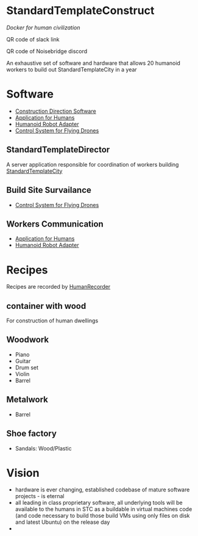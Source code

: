 # StandardTemplateConstruct

*Docker for human civilization*

QR code of slack link

QR code of Noisebridge discord 

An exhaustive set of software and hardware that allows 20 humanoid workers to build out StandardTemplateCity in a year

# Software

 - [Construction Direction Software](https://github.com/StandartTemplateConstruct/StandardTemplateDirector)
 - [Application for Humans](https://github.com/StandartTemplateConstruct/StandardTemplareApp)
 - [Humanoid Robot Adapter](https://github.com/StandartTemplateConstruct/StandardTemplareAppTeslaBotAdapter)
 - [Control System for Flying Drones](https://github.com/StandartTemplateConstruct/SkyEyeAI)


## StandardTemplateDirector
A server application responsible for coordination of workers building [StandardTemplateCity](https://github.com/StandartTemplateCity)

## Build Site Survailance

 - [Control System for Flying Drones](https://github.com/StandartTemplateConstruct/SkyEyeAI)

## Workers Communication

 - [Application for Humans](https://github.com/StandartTemplateConstruct/StandardTemplareApp)
 - [Humanoid Robot Adapter](https://github.com/StandartTemplateConstruct/StandardTemplareAppTeslaBotAdapter)


# Recipes

Recipes are recorded by [HumanRecorder](https://github.com/StandartTemplateConstruct/HumanRecorder)

## container with wood
For construction of human dwellings 
 

## Woodwork

 - Piano
 - Guitar
 - Drum set
 - Violin
 - Barrel

## Metalwork

 - Barrel

## Shoe factory

 - Sandals: Wood/Plastic


# Vision

 - hardware is ever changing, established codebase of mature software projects - is eternal
 - all leading in class proprietary software, all underlying tools will be available to the humans in STC as a buildable in virtual machines code (and code necessary to build those build VMs using only files on disk and latest Ubuntu) on the release day
 - 

